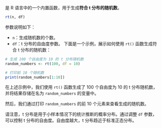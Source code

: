 是 R 语言中的一个内置函数，用于生成**符合 t 分布的随机数**。
```R
rt(n, df)
```
参数说明如下：
- `n`：生成随机数的个数。
- `df`：t 分布的自由度参数。
下面是一个示例，展示如何使用 `rt()` 函数生成符合 t 分布的随机数：

```R
# 生成 100 个自由度为 10 的 t 分布随机数
random_numbers <- rt(100, df = 10)

# 打印前 10 个随机数
print(random_numbers[1:10])
```

在上述示例中，我们使用 `rt()` 函数生成了 100 个自由度为 10 的 t 分布随机数，并将结果存储在名为 `random_numbers` 的变量中。

然后，我们通过打印 `random_numbers` 的前 10 个元素来查看生成的随机数。

请注意，t 分布是用于小样本情况下的统计推断的概率分布。通过调整 `df` 参数，可以控制 t 分布的自由度。自由度越大，t 分布趋近于标准正态分布。